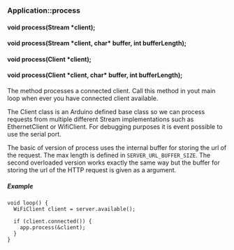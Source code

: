 <h3 id='app-process'>Application::process</h3>
<h4 class='variant'>void process(Stream *client);</h4>
<h4 class='variant'>void process(Stream *client, char* buffer, int bufferLength);</h4>
<h4 class='variant'>void process(Client *client);</h4>
<h4 class='variant'>void process(Client *client, char* buffer, int bufferLength);</h4>

The method processes a connected client. Call this method in yout main loop when ever you have connected client available. 

The Client class is an Arduino defined base class so we can process requests from multiple different Stream implementations such as EthernetClient or WifiClient. For debugging purposes it is event possible to use the serial port.



The basic of version of process uses the internal buffer for storing the url of the request. The max length is defined in `SERVER_URL_BUFFER_SIZE`. The second overloaded version works exactly the same way but the buffer for storing the url of the HTTP request is given as a argument.

##### Example

```arduino
void loop() {
  WiFiClient client = server.available();

  if (client.connected()) {
    app.process(&client);
  }
}
```
